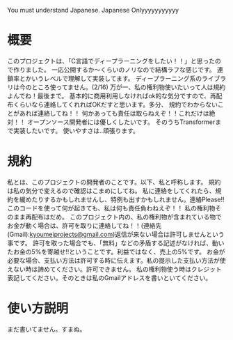 You must understand Japanese.
Japanese Onlyyyyyyyyyyy

# 概要
このプロジェクトは、「C言語でディープラーニングをしたい！！」と思ったので作りました。
一応公開するか〜くらいのノリなので結構ラフな感じです。
連鎖率とかいうレベルで理解して実装してます。
ディープラーニング系のライブラリは今のところ使ってません。(2/16)
万が一、私の権利物使いたいって人は規約よんでね！最後まで。
基本的に商用利用しなければok的な気分ですので、再配布くらいなら連絡してくれればOKだすと思います。多分、
規約でわからないことがあれば連絡してね！！
何かあっても責任は取らねえぞ！！これだけは絶対！！
オープンソース開発者には優しくしたいです。
そのうちTransformerまで実装したいです。
使いやすさは..頑張ります。

# 規約　
私とは、このプロジェクトの開発者のことです。以下、私と呼称します。
規約は私の気分で変えるので確認はこまめにしてね。
私に連絡をしてくれたら、規約を緩めたりするかもしれませんし、特例も出すかもしれません。連絡Please!!
このコードを使って何が起きても、私は何も責任負わねえぞ！！
私の権利物そのまま再配布はだめ。
このプロジェクト内の、私の権利物が含まれている物でお金が動く場合は、許可を取りに連絡してね！！(連絡先(Gmail):kyoumeiprojects@gmail.com)返信が来ない場合は許可しませんという事です。
許可を取った場合でも、「無料」などの矛盾する記述がなければ、動いたお金の5%を寄越せ!!ということです。利益ではなく、売上の5%です。
お金が必要な場合、支払い方法は許可する時に伝えます。私の提示した支払い方法が使えない時は諦めてください。許可できません。
私の権利物使う時はクレジット表記してください。そのときは私のGmailアドレスを書いといてください。

# 使い方説明
まだ書いてません。すまぬ。
